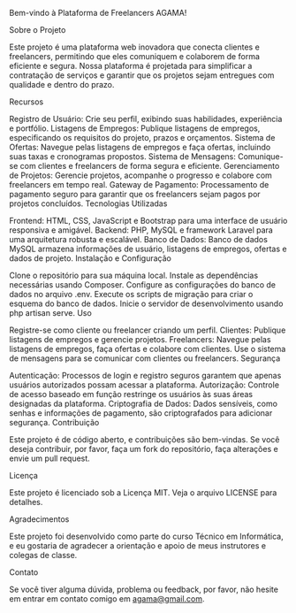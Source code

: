 Bem-vindo à Plataforma de Freelancers AGAMA!

Sobre o Projeto

Este projeto é uma plataforma web inovadora que conecta clientes e freelancers, permitindo que eles comuniquem e colaborem de forma eficiente e segura. Nossa plataforma é projetada para simplificar a contratação de serviços e garantir que os projetos sejam entregues com qualidade e dentro do prazo.

Recursos

Registro de Usuário: Crie seu perfil, exibindo suas habilidades, experiência e portfólio.
Listagens de Empregos: Publique listagens de empregos, especificando os requisitos do projeto, prazos e orçamentos.
Sistema de Ofertas: Navegue pelas listagens de empregos e faça ofertas, incluindo suas taxas e cronogramas propostos.
Sistema de Mensagens: Comunique-se com clientes e freelancers de forma segura e eficiente.
Gerenciamento de Projetos: Gerencie projetos, acompanhe o progresso e colabore com freelancers em tempo real.
Gateway de Pagamento: Processamento de pagamento seguro para garantir que os freelancers sejam pagos por projetos concluídos.
Tecnologias Utilizadas

Frontend: HTML, CSS, JavaScript e Bootstrap para uma interface de usuário responsiva e amigável.
Backend: PHP, MySQL e framework Laravel para uma arquitetura robusta e escalável.
Banco de Dados: Banco de dados MySQL armazena informações de usuário, listagens de empregos, ofertas e dados de projeto.
Instalação e Configuração

Clone o repositório para sua máquina local.
Instale as dependências necessárias usando Composer.
Configure as configurações do banco de dados no arquivo .env.
Execute os scripts de migração para criar o esquema do banco de dados.
Inicie o servidor de desenvolvimento usando php artisan serve.
Uso

Registre-se como cliente ou freelancer criando um perfil.
Clientes: Publique listagens de empregos e gerencie projetos.
Freelancers: Navegue pelas listagens de empregos, faça ofertas e colabore com clientes.
Use o sistema de mensagens para se comunicar com clientes ou freelancers.
Segurança

Autenticação: Processos de login e registro seguros garantem que apenas usuários autorizados possam acessar a plataforma.
Autorização: Controle de acesso baseado em função restringe os usuários às suas áreas designadas da plataforma.
Criptografia de Dados: Dados sensíveis, como senhas e informações de pagamento, são criptografados para adicionar segurança.
Contribuição

Este projeto é de código aberto, e contribuições são bem-vindas. Se você deseja contribuir, por favor, faça um fork do repositório, faça alterações e envie um pull request.

Licença

Este projeto é licenciado sob a Licença MIT. Veja o arquivo LICENSE para detalhes.

Agradecimentos

Este projeto foi desenvolvido como parte do curso Técnico em Informática, e eu gostaria de agradecer a orientação e apoio de meus instrutores e colegas de classe.

Contato

Se você tiver alguma dúvida, problema ou feedback, por favor, não hesite em entrar em contato comigo em agama@gmail.com.